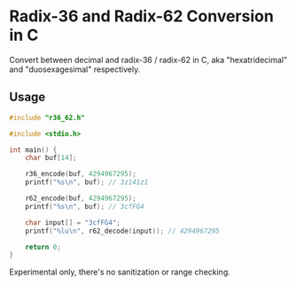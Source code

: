 # Radix-36 and Radix-62 Conversion in C

Convert between decimal and radix-36 / radix-62 in C, aka "hexatridecimal" and
"duosexagesimal" respectively.

## Usage

```c
#include "r36_62.h"

#include <stdio.h>

int main() {
    char buf[14];

    r36_encode(buf, 4294967295);
    printf("%s\n", buf); // 3z141z1

    r62_encode(buf, 4294967295);
    printf("%s\n", buf); // 3cfFG4

    char input[] = "3cfFG4";
    printf("%lu\n", r62_decode(input)); // 4294967295

    return 0;
}
```

Experimental only, there's no sanitization or range checking.
